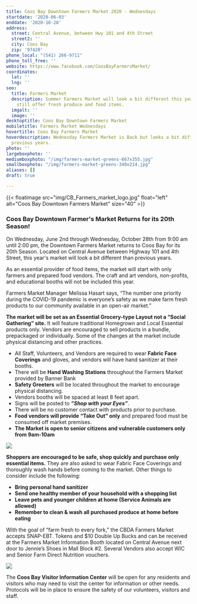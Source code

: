 ```yaml
---
title: Coos Bay Downtown Farmers Market 2020 - Wednesdays
startdate: '2020-06-03'
enddate: '2020-10-28'
address:
  street: Central Avenue, between Hwy 101 and 4th Street
  street2: ''
  city: Coos Bay
  zip: '97420'
phone_local: "(541) 266-9711"
phone_toll_free: ''
website: https://www.facebook.com/CoosBayFarmersMarket/
coordinates:
  lat: ''
  lng: ''
seo:
  title: Farmers Market
  description: Summer Farmers Market will look a bit different this year but will
    still offer fresh produce and food items.
  imgalt: ''
  image: ''
desktoptitle: Coos Bay Downtown Farmers Market
mobiletitle: Farmers Market Wednesdays
hovertitle: Coos Bay Farmers Market
hoverdescription: Wednesday Farmers Market is Back but looks a bit different than
  previous years.
photo: ''
largeboxphoto: ''
mediumboxphoto: "/img/farmers-market-greens-667x355.jpg"
smallboxphoto: "/img/farmers-market-greens-340x214.jpg"
aliases: []
draft: true

---
```

{{< floatimage src="img/CB_Farmers_market_logo.jpg" float="left" alt="Coos Bay Downtown Farmers Market" size="40" >}}

### Coos Bay Downtown Farmer's Market Returns for its 20th Season!

On Wednesday, June 2nd through Wednesday, October 28th from 9:00 am until 2:00 pm, the Downtown Farmers Market returns to Coos Bay for its 20th Season.  Located on Central Avenue between Highway 101 and 4th Street, this year's market will look a bit different than previous years.

As an essential provider of food items, the market will start with only farmers and prepared food vendors. The craft and art vendors, non-profits, and educational booths will not be included this year.

Farmers Market Manager Melissa Hasart says, “The number one priority during the COVID-19 pandemic is everyone’s safety as we make farm fresh products to our community available in an open-air market.”

**The market will be set as an Essential Grocery-type Layout not a “Social Gathering” site.** It will feature traditional Homegrown and Local Essential products only. Vendors are encouraged to sell products in a bundle, prepackaged or individually. Some of the changes at the market include physical distancing and other practices.

* All Staff, Volunteers, and Vendors are required to wear **Fabric Face Coverings** and gloves, and vendors will have hand sanitizer at their booths.
* There will be **Hand Washing Stations** throughout the Farmers Market provided by Banner Bank
* **Safety Greeters** will be located throughout the market to encourage physical distancing.
* Vendors booths will be spaced at least 8 feet apart.
* Signs will be posted to **_“Shop with your Eyes”_**.
* There will be no customer contact with products prior to purchase.
* **Food vendors will provide “Take Out” only** and prepared food must be consumed off market premises.
* **The Market is open to senior citizens and vulnerable customers only from 9am-10am**

![](/img/farmers-mkt-695x322.jpg)

**Shoppers are encouraged to be safe, shop quickly and purchase only essential items.** They are also asked to wear Fabric Face Coverings and thoroughly wash hands before coming to  the market. Other things to consider include the following:

* **Bring personal hand sanitizer**
* **Send one healthy member of your household with a shopping list**
* **Leave pets and younger children at home (Service Animals are allowed)**
* **Remember to clean & wash all purchased produce at home before eating**

With the goal of “farm fresh to every fork,” the CBDA Farmers Market accepts SNAP-EBT. Tokens and $10 Double Up Bucks and can be received at the Farmers Market Information Booth located on Central Avenue next door to Jennie’s Shoes in Mall Block #2. Several Vendors also accept WIC and Senior Farm Direct Nutrition vouchers.

![](/img/visitor-center-front-695x322.jpg)

The **Coos Bay Visitor Information Center** will be open for any residents and visitors who may need to visit the center for information or other needs. Protocols will be in place to ensure the safety of our volunteers, visitors and staff.
